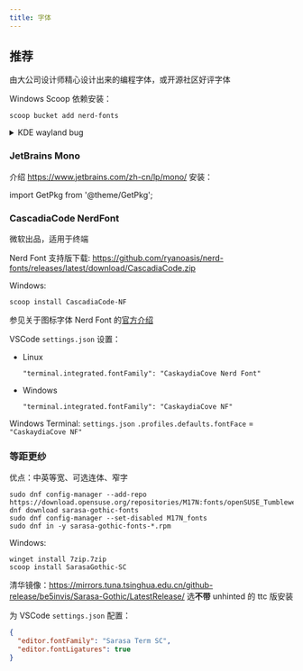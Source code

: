 ```yaml
---
title: 字体
---
```


## 推荐

由大公司设计师精心设计出来的编程字体，或开源社区好评字体

Windows Scoop 依赖安装：

    scoop bucket add nerd-fonts

<details>
  <summary>KDE wayland bug</summary>

修复：

```
cd ~/.local/share/applications/
cp /usr/share/applications/org.kde.kfontview.desktop .
sed -i "/Exec/ s/=/=env QT_QPA_PLATFORM=xcb /" org.kde.kfontview.desktop
cd -
```


  跟进：https://bugs.kde.org/show_bug.cgi?id=439470
</details>

### JetBrains Mono

介绍 <https://www.jetbrains.com/zh-cn/lp/mono/> 安装：

import GetPkg from '@theme/GetPkg';

<GetPkg name="goldendict" dnf="jetbrains-mono-fonts" scoop="JetBrains-Mono" />

### CascadiaCode NerdFont

微软出品，适用于终端

Nerd Font 支持版下载: https://github.com/ryanoasis/nerd-fonts/releases/latest/download/CascadiaCode.zip

Windows:

    scoop install CascadiaCode-NF

参见关于图标字体 Nerd Font 的[官方介绍](https://www.nerdfonts.com/)

VSCode `settings.json` 设置：

- Linux

      "terminal.integrated.fontFamily": "CaskaydiaCove Nerd Font"

- Windows

      "terminal.integrated.fontFamily": "CaskaydiaCove NF"

Windows Terminal: `settings.json` `.profiles.defaults.fontFace` = `"CaskaydiaCove NF"`

### 等距更纱

优点：中英等宽、可选连体、窄字

```shell
sudo dnf config-manager --add-repo https://download.opensuse.org/repositories/M17N:fonts/openSUSE_Tumbleweed/M17N:fonts.repo
dnf download sarasa-gothic-fonts
sudo dnf config-manager --set-disabled M17N_fonts
sudo dnf in -y sarasa-gothic-fonts-*.rpm
```

Windows:

    winget install 7zip.7zip
    scoop install SarasaGothic-SC

清华镜像：https://mirrors.tuna.tsinghua.edu.cn/github-release/be5invis/Sarasa-Gothic/LatestRelease/ 选**不带** unhinted 的 ttc 版安装

为 VSCode `settings.json` 配置：

```json
{
  "editor.fontFamily": "Sarasa Term SC",
  "editor.fontLigatures": true
}
```
